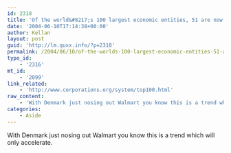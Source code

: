 ```yaml
---
id: 2318
title: 'Of the world&#8217;s 100 largest economic entities, 51 are now corporations and 49 are countries (2000)'
date: '2004-06-10T17:14:38+00:00'
author: Kellan
layout: post
guid: 'http://lm.quxx.info/?p=2318'
permalink: /2004/06/10/of-the-worlds-100-largest-economic-entities-51-are-now-corporations-and-49-are-countries-2000/
typo_id:
    - '2316'
mt_id:
    - '2099'
link_related:
    - 'http://www.corporations.org/system/top100.html'
raw_content:
    - 'With Denmark just nosing out Walmart you know this is a trend which will only accelerate.'
categories:
    - Aside
---
```


With Denmark just nosing out Walmart you know this is a trend which will only accelerate.